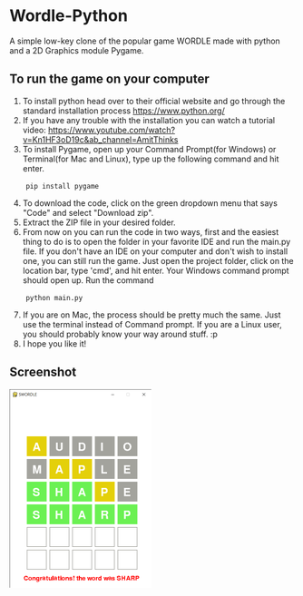 # Wordle-Python

A simple low-key clone of the popular game WORDLE made with python and a 2D Graphics module Pygame.

## To run the game on your computer

1. To install python head over to their official website and go through the standard installation process https://www.python.org/
2. If you have any trouble with the installation you can watch a tutorial video: https://www.youtube.com/watch?v=Kn1HF3oD19c&ab_channel=AmitThinks
3. To install Pygame, open up your Command Prompt(for Windows) or Terminal(for Mac and Linux), type up the following command and hit enter.

```
    pip install pygame
```

4. To download the code, click on the green dropdown menu that says "Code" and select "Download zip".
5. Extract the ZIP file in your desired folder.
6. From now on you can run the code in two ways, first and the easiest thing to do is to open the folder in your favorite IDE and run the main.py file. If you don't have an IDE on your computer and don't wish to install one, you can still run the game. Just open the project folder, click on the location bar, type 'cmd', and hit enter. Your Windows command prompt should open up. Run the command

```
    python main.py
```

7. If you are on Mac, the process should be pretty much the same. Just use the terminal instead of Command prompt. If you are a Linux user, you should probably know your way around stuff. :p
8. I hope you like it!

## Screenshot

<img src="SCREENSHOT.png" alt="ARCHIVED/SCREENCHOT" width="250"/>
